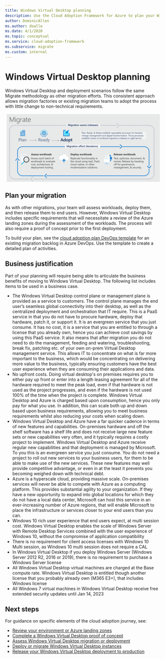 ```yaml
---
title: Windows Virtual Desktop planning
description: Use the Cloud Adoption Framework for Azure to plan your Windows Virtual Desktop migration using best practices that reduce complexity and standardize the migration process.
author: DominicAllen
ms.author: doalle
ms.date: 4/1/2020
ms.topic: conceptual
ms.service: cloud-adoption-framework
ms.subservice: migrate
ms.custom: internal
---
```


# Windows Virtual Desktop planning

Windows Virtual Desktop and deployment scenarios follow the same Migrate methodology as other migration efforts. This consistent approach allows migration factories or existing migration teams to adopt the process with little change to non-technical requirements.

![Migrate methodology of the Cloud Adoption Framework.](../../_images/migrate/methodology.png)

## Plan your migration

As with other migrations, your team will assess workloads, deploy them, and then release them to end users. However, Windows Virtual Desktop includes specific requirements that will necessitate a review of the Azure landing zones during the assessment of the workloads. The process will also require a proof of concept prior to the first deployment.

To build your plan, see the [cloud adoption plan DevOps template](../../plan/template.md) for an existing migration backlog in Azure DevOps. Use the template to create a detailed plan of activities.

## Business justification

Part of your planning will require being able to articulate the business benefits of moving to Windows Virtual Desktop. The following list includes items to be used in a business case.
  
- The Windows Virtual Desktop control plane or management plane is provided as a service to customers. The control plane manages the end user’s seamless global connectivity into their desktop, as well as the centralized deployment and orchestration that IT require. This is a PaaS service in that you do not have to procure hardware, deploy that hardware, patch it, or support it. It is an evergreen service that you just consume. It has no cost, it is a service that you are entitled to through a license that you already own, hence you can achieve cost savings by using this PaaS service. It also means that after migration you do not need to do the management, feeding and watering, troubleshooting, break fix, patching etc. of your own on-prem Virtual Desktop management service. This allows IT to concentrate on what is far more important to the business, which would be concentrating on delivering more value to the business, typically ensuring customers have the best user experience when they are consuming their applications and data.
- No upfront costs. Doing virtual desktop's on premises requires you to either pay up front or enter into a length leasing agreement for all of the hardware required to meet the peak load, even if that hardware is not used as the project progresses, and even if the hardware is not used 100% of the time when the project is complete. Windows Virtual Desktop and Azure is charged based upon consumption, hence you only pay for what you use. In addition, this can scale both up and down based upon business requirements, allowing you to meet business requirements whilst also reducing your costs when scaling down.
- Windows Virtual Desktop and Azure have a far quicker cadence in terms of new features and capabilities. On-premises hardware and off the shelf software has a shelf life and does not receive large new feature sets or new capabilities very often, and it typically requires a costly project to implement. Windows Virtual Desktop and Azure receive regular new capabilities and that deployment is managed by Microsoft. To you this is an evergreen service you just consume. You do not need a project to roll out new services to your business users, for them to be able to make use of the new services. These new features may well provide competitive advantage, or even in at the least it prevents you becoming weighed down with technical debt.
- Azure is a hyperscale cloud, providing massive scale. On-premises services will never be able to compete with Azure as a computing platform. This provides substantial agility to your organization. If they have a new opportunity to expand into global locations for which they do not have a local data center, Microsoft can host this service in an ever-increasing number of Azure regions, that will enable Microsoft to place the infrastructure or services closer to your end users than you can.
- Windows 10 rich user experience that end users expect, at multi session cost. Windows Virtual Desktop enables the scale of Windows Server with Remote Desktop Services combined with the user experience of Windows 10, without the compromise of application compatibility
- There is no requirement for client access licenses with Windows 10 Multi session, as Windows 10 multi session does not require a CAL
- In Windows Virtual Desktop if you deploy Windows Server (Windows Server 2012 R2, 2016 or 2019), there is no requirement to purchase a Windows Server license
- All Windows Virtual Desktop virtual machines are charged at the Base compute rate. Windows Virtual Desktop is entitled though another license that you probably already own (M365 E3+), that includes Windows license
- All Windows 7 virtual machines in Windows Virtual Desktop receive free extended security updates until Jan 14, 2023

## Next steps

For guidance on specific elements of the cloud adoption journey, see:

- [Review your environment or Azure landing zones](./ready.md)
- [Complete a Windows Virtual Desktop proof of concept](./proof-of-concept.md)
- [Assess Windows Virtual Desktop migration or deployment](./migrate-assess.md)
- [Deploy or migrate Windows Virtual Desktop instances](./migrate-deploy.md)
- [Release your Windows Virtual Desktop deployment to production](./migrate-release.md)
